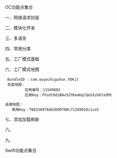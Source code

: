 OC功能点集合

一、网络请求封装

二、模块化开发

三、多语言

四、常用分类

五、工厂模式基础

六、工厂模式地图
     
     BundleID ：com.wuyezhiguhun.YDKit
     百度地图：
             应用编号：11549682
             应用Key：FhsUt8diBAv5ZYKemUqlQeSXzGkYaSMt
    
    高德地图：
       用用Key：f88336976d63699780c712b9018c1ce5

七、添加加载刷新

八、

九、


Swift功能点集合
